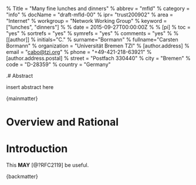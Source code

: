 % Title = "Many fine lunches and dinners"
% abbrev = "mfld"
% category = "info"
% docName = "draft-mfld-00"
% ipr= "trust200902"
% area = "Internet"
% workgroup = "Network Working Group"
% keyword = ["lunches", "dinners"]
%
% date = 2015-09-27T00:00:00Z
%
% [pi]
% toc = "yes"
% sortrefs = "yes"
% symrefs = "yes"
% comments = "yes"
%
% [[author]]
% initials="C."
% surname="Bormann"
% fullname="Carsten Bormann"
% organization = "Universität Bremen TZI"
%   [author.address]
%   email = "cabo@tzi.org"
%   phone = "+49-421-218-63921"
%   [author.address.postal]
%   street = "Postfach 330440"
%   city = "Bremen"
%   code = "D-28359"
%   country = "Germany"

.# Abstract

insert abstract here

{mainmatter}

# Overview and Rational

# Introduction

This **MAY** [@?RFC2119] be useful.

{backmatter}

